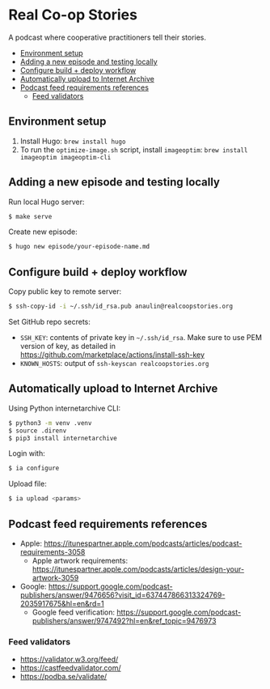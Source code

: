 # Real Co-op Stories <!-- omit in toc -->

A podcast where cooperative practitioners tell their stories.

- [Environment setup](#environment-setup)
- [Adding a new episode and testing locally](#adding-a-new-episode-and-testing-locally)
- [Configure build + deploy workflow](#configure-build--deploy-workflow)
- [Automatically upload to Internet Archive](#automatically-upload-to-internet-archive)
- [Podcast feed requirements references](#podcast-feed-requirements-references)
  - [Feed validators](#feed-validators)

## Environment setup

1. Install Hugo: `brew install hugo`
2. To run the `optimize-image.sh` script, install `imageoptim`: `brew install imageoptim imageoptim-cli`

## Adding a new episode and testing locally

Run local Hugo server:
```bash
$ make serve
```

Create new episode:
```bash
$ hugo new episode/your-episode-name.md
```

## Configure build + deploy workflow

Copy public key to remote server:
```bash
$ ssh-copy-id -i ~/.ssh/id_rsa.pub anaulin@realcoopstories.org
```

Set GitHub repo secrets:
* `SSH_KEY`: contents of private key in `~/.ssh/id_rsa`. Make sure to use PEM version of key, as detailed in https://github.com/marketplace/actions/install-ssh-key
* `KNOWN_HOSTS`: output of `ssh-keyscan realcoopstories.org`

## Automatically upload to Internet Archive

Using Python internetarchive CLI:

```bash
$ python3 -m venv .venv
$ source .direnv
$ pip3 install internetarchive
```

Login with:
```bash
$ ia configure
```

Upload file:
```bash
$ ia upload <params>
```

## Podcast feed requirements references

* Apple: https://itunespartner.apple.com/podcasts/articles/podcast-requirements-3058
  * Apple artwork requirements: https://itunespartner.apple.com/podcasts/articles/design-your-artwork-3059
* Google: https://support.google.com/podcast-publishers/answer/9476656?visit_id=637447866313324769-2035917675&hl=en&rd=1
  * Google feed verification: https://support.google.com/podcast-publishers/answer/9747492?hl=en&ref_topic=9476973

###  Feed validators
* https://validator.w3.org/feed/
* https://castfeedvalidator.com/
* https://podba.se/validate/
